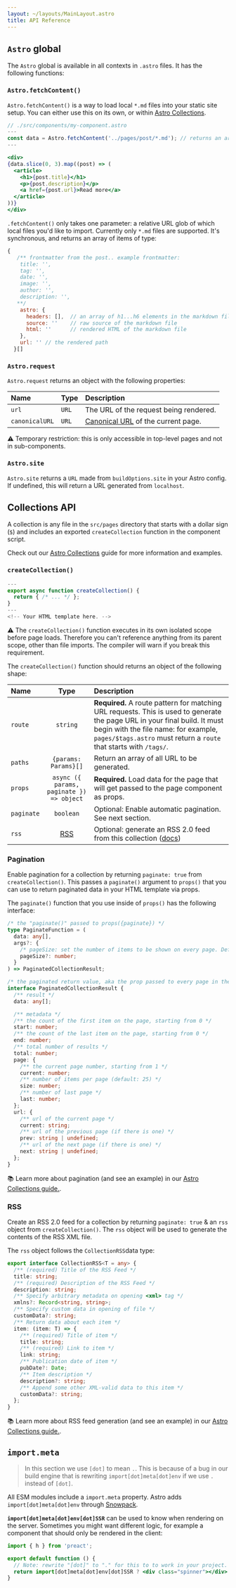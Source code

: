 ```yaml
---
layout: ~/layouts/MainLayout.astro
title: API Reference
---
```


## `Astro` global

The `Astro` global is available in all contexts in `.astro` files. It has the following functions:

### `Astro.fetchContent()`

`Astro.fetchContent()` is a way to load local `*.md` files into your static site setup. You can either use this on its own, or within [Astro Collections](/core-concepts/collections).

```jsx
// ./src/components/my-component.astro
---
const data = Astro.fetchContent('../pages/post/*.md'); // returns an array of posts that live at ./src/pages/post/*.md
---

<div>
{data.slice(0, 3).map((post) => (
  <article>
    <h1>{post.title}</h1>
    <p>{post.description}</p>
    <a href={post.url}>Read more</a>
  </article>
))}
</div>
```

`.fetchContent()` only takes one parameter: a relative URL glob of which local files you'd like to import. Currently only `*.md` files are supported. It's synchronous, and returns an array of items of type:

```js
{
   /** frontmatter from the post.. example frontmatter:
    title: '',
    tag: '',
    date: '',
    image: '',
    author: '',
    description: '',
   **/
    astro: {
      headers: [],  // an array of h1...h6 elements in the markdown file
      source: ''    // raw source of the markdown file
      html: ''      // rendered HTML of the markdown file
    },
    url: '' // the rendered path
  }[]
```

### `Astro.request`

`Astro.request` returns an object with the following properties:

| Name           | Type  | Description                                     |
| :------------- | :---- | :---------------------------------------------- |
| `url`          | `URL` | The URL of the request being rendered.          |
| `canonicalURL` | `URL` | [Canonical URL][canonical] of the current page. |

⚠️ Temporary restriction: this is only accessible in top-level pages and not in sub-components.

### `Astro.site`

`Astro.site` returns a `URL` made from `buildOptions.site` in your Astro config. If undefined, this will return a URL generated from `localhost`.

## Collections API

A collection is any file in the `src/pages` directory that starts with a dollar sign (`$`) and includes an exported `createCollection` function in the component script.

Check out our [Astro Collections](/core-concepts/collections) guide for more information and examples.

### `createCollection()`

```jsx
---
export async function createCollection() {
  return { /* ... */ };
}
---
<!-- Your HTML template here. -->
```

⚠️ The `createCollection()` function executes in its own isolated scope before page loads. Therefore you can't reference anything from its parent scope, other than file imports. The compiler will warn if you break this requirement.

The `createCollection()` function should returns an object of the following shape:

| Name       |                   Type                   | Description                                                                                                                                                                                                                             |
| :--------- | :--------------------------------------: | :-------------------------------------------------------------------------------------------------------------------------------------------------------------------------------------------------------------------------------------- |
| `route`    |                 `string`                 | **Required.** A route pattern for matching URL requests. This is used to generate the page URL in your final build. It must begin with the file name: for example, `pages/$tags.astro` must return a `route` that starts with `/tags/`. |
| `paths`    |           `{params: Params}[]`           | Return an array of all URL to be generated.                                                                                                                                                                                             |
| `props`    | `async ({ params, paginate }) => object` | **Required.** Load data for the page that will get passed to the page component as props.                                                                                                                                               |
| `paginate` |                `boolean`                 | Optional: Enable automatic pagination. See next section.                                                                                                                                                                                |
| `rss`      | [RSS](/reference/api-reference#rss-feed) | Optional: generate an RSS 2.0 feed from this collection ([docs](/reference/api-reference#rss-feed))                                                                                                                                     |

### Pagination

Enable pagination for a collection by returning `paginate: true` from `createCollection()`. This passes a `paginate()` argument to `props()` that you can use to return paginated data in your HTML template via props.

The `paginate()` function that you use inside of `props()` has the following interface:

```ts
/* the "paginate()" passed to props({paginate}) */
type PaginateFunction = (
  data: any[],
  args?: {
    /* pageSize: set the number of items to be shown on every page. Defaults to 10. */
    pageSize?: number;
  }
) => PaginatedCollectionResult;

/* the paginated return value, aka the prop passed to every page in the collection. */
interface PaginatedCollectionResult {
  /** result */
  data: any[];

  /** metadata */
  /** the count of the first item on the page, starting from 0 */
  start: number;
  /** the count of the last item on the page, starting from 0 */
  end: number;
  /** total number of results */
  total: number;
  page: {
    /** the current page number, starting from 1 */
    current: number;
    /** number of items per page (default: 25) */
    size: number;
    /** number of last page */
    last: number;
  };
  url: {
    /** url of the current page */
    current: string;
    /** url of the previous page (if there is one) */
    prev: string | undefined;
    /** url of the next page (if there is one) */
    next: string | undefined;
  };
}
```

📚 Learn more about pagination (and see an example) in our [Astro Collections guide.](/core-concepts/collections).

### RSS

Create an RSS 2.0 feed for a collection by returning `paginate: true` & an `rss` object from `createCollection()`. The `rss` object will be used to generate the contents of the RSS XML file.

The `rss` object follows the `CollectionRSS`data type:

```ts
export interface CollectionRSS<T = any> {
  /** (required) Title of the RSS Feed */
  title: string;
  /** (required) Description of the RSS Feed */
  description: string;
  /** Specify arbitrary metadata on opening <xml> tag */
  xmlns?: Record<string, string>;
  /** Specify custom data in opening of file */
  customData?: string;
  /** Return data about each item */
  item: (item: T) => {
    /** (required) Title of item */
    title: string;
    /** (required) Link to item */
    link: string;
    /** Publication date of item */
    pubDate?: Date;
    /** Item description */
    description?: string;
    /** Append some other XML-valid data to this item */
    customData?: string;
  };
}
```

📚 Learn more about RSS feed generation (and see an example) in our [Astro Collections guide.](/core-concepts/collections).

## `import.meta`

> In this section we use `[dot]` to mean `.`. This is because of a bug in our build engine that is rewriting `import[dot]meta[dot]env` if we use `.` instead of `[dot]`.

All ESM modules include a `import.meta` property. Astro adds `import[dot]meta[dot]env` through [Snowpack](https://www.snowpack.dev/).

**`import[dot]meta[dot]env[dot]SSR`** can be used to know when rendering on the server. Sometimes you might want different logic, for example a component that should only be rendered in the client:

```jsx
import { h } from 'preact';

export default function () {
  // Note: rewrite "[dot]" to "." for this to to work in your project.
  return import[dot]meta[dot]env[dot]SSR ? <div class="spinner"></div> : <FancyComponent />;
}
```

[canonical]: https://en.wikipedia.org/wiki/Canonical_link_element
